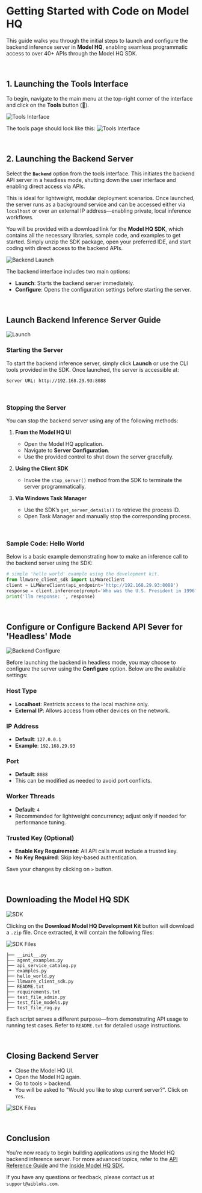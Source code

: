 # Getting Started with Code on Model HQ
This guide walks you through the initial steps to launch and configure the backend inference server in **Model HQ**, enabling seamless programmatic access to over 40+ APIs through the Model HQ SDK.

&nbsp;

## 1. Launching the Tools Interface

To begin, navigate to the main menu at the top-right corner of the interface and click on the **Tools** button (🔧).

![Tools Interface](getting-started/menu.png)

The tools page should look like this:
![Tools Interface](getting-started/tools.png)

&nbsp;

## 2. Launching the Backend Server

Select the **`Backend`** option from the tools interface. This initiates the backend API server in a headless mode, shutting down the user interface and enabling direct access via APIs.

This is ideal for lightweight, modular deployment scenarios. Once launched, the server runs as a background service and can be accessed either via `localhost` or over an external IP address—enabling private, local inference workflows.

You will be provided with a download link for the **Model HQ SDK**, which contains all the necessary libraries, sample code, and examples to get started. Simply unzip the SDK package, open your preferred IDE, and start coding with direct access to the backend APIs.

![Backend Launch](getting-started/backend.png)

The backend interface includes two main options:

* **Launch**: Starts the backend server immediately.
* **Configure**: Opens the configuration settings before starting the server.

&nbsp;

## Launch Backend Inference Server Guide

![Launch](getting-started/launch.png)

### Starting the Server

To start the backend inference server, simply click **Launch** or use the CLI tools provided in the SDK. Once launched, the server is accessible at:

```
Server URL: http://192.168.29.93:8088
```

&nbsp;

### Stopping the Server

You can stop the backend server using any of the following methods:

1. **From the Model HQ UI**

   * Open the Model HQ application.
   * Navigate to **Server Configuration**.
   * Use the provided control to shut down the server gracefully.

2. **Using the Client SDK**

   * Invoke the `stop_server()` method from the SDK to terminate the server programmatically.

3. **Via Windows Task Manager**

   * Use the SDK’s `get_server_details()` to retrieve the process ID.
   * Open Task Manager and manually stop the corresponding process.

&nbsp;

### Sample Code: Hello World

Below is a basic example demonstrating how to make an inference call to the backend server using the SDK:

```python
# simple 'hello world' example using the development kit.
from llmware_client_sdk import LLMWareClient
client = LLMWareClient(api_endpoint='http://192.168.29.93:8088')
response = client.inference(prompt='Who was the U.S. President in 1996?', model_name='phi-3-ov')
print('llm response: ', response)
```

&nbsp;

## Configure or Configure Backend API Sever for 'Headless' Mode

![Backend Configure](getting-started/backend.png)

Before launching the backend in headless mode, you may choose to configure the server using the **Configure** option. Below are the available settings:

### Host Type

* **Localhost**: Restricts access to the local machine only.
* **External IP**: Allows access from other devices on the network.

### IP Address

* **Default**: `127.0.0.1`
* **Example**: `192.168.29.93`

### Port

* **Default**: `8088`
* This can be modified as needed to avoid port conflicts.

### Worker Threads

* **Default**: `4`
* Recommended for lightweight concurrency; adjust only if needed for performance tuning.

### Trusted Key (Optional)

* **Enable Key Requirement**: All API calls must include a trusted key.
* **No Key Required**: Skip key-based authentication.


Save your changes by clicking on `>` button.

&nbsp;

## Downloading the Model HQ SDK

![SDK](getting-started/download.png)

Clicking on the **Download Model HQ Development Kit** button will download a `.zip` file. Once extracted, it will contain the following files:

![SDK Files](getting-started/files.png)

```
├── __init__.py
├── agent_examples.py
├── api_service_catalog.py
├── examples.py
├── hello_world.py
├── llmware_client_sdk.py
├── README.txt
├── requirements.txt
├── test_file_admin.py
├── test_file_models.py
├── test_file_rag.py
```

Each script serves a different purpose—from demonstrating API usage to running test cases. Refer to `README.txt` for detailed usage instructions.

&nbsp;

## Closing Backend Server
- Close the Model HQ UI.
- Open the Model HQ again.
- Go to tools > backend.
- You will be asked to "Would you like to stop current server?". Click on `Yes`.

![SDK Files](getting-started/close.png)

&nbsp;

## Conclusion
You’re now ready to begin building applications using the Model HQ backend inference server. For more advanced topics, refer to the [API Reference Guide](https://model-hq-docs.vercel.app/api-reference) and the [Inside Model HQ SDK](#).

If you have any questions or feedback, please contact us at `support@aibloks.com`.
